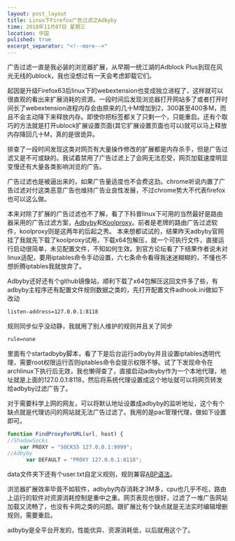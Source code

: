 ```yaml
---
layout: post_layout
title: Linux下Firefox广告过滤之Adbyby
time: 2018年11月07日 星期三
location: 中国
pulished: true
excerpt_separator: "<!--more-->"
---
```




广告过滤一直是我必装的浏览器扩展，从早期一统江湖的Adblock Plus到现在风光无线的ublock，我也没想过有一天会考虑卸载它们。

起因是升级Firefox63后linux下的webextension也变成独立进程了，这样就可以很直观的看出来扩展消耗的资源。一段时间后发现浏览器打开网站多了或者打开时间长了webextension进程内存会由原来的几十M增加到2，300甚至400多M，而且不会主动降下来释放内存。即使你把标签都关了只剩一个，只能重启。还有个取巧的方法就是打开ublock扩展设置页面(其它扩展设置页面也可以)就可以马上释放内存降回几十M，真的是很诡异。

排查了一段时间发现这类对网页有大量操作修改的扩展都是内存杀手，但是广告过滤又是不可或缺的。我试着禁用了广告过滤上了会网无法忍受，网页加载速度明显变慢还有大量各类影响浏览的广告。

广告过滤也是被逼出来的，如果广告量适度也不会费这劲。chrome听说内置了广告过滤对付这类恶意广告也维持广告业良性发展，不过chrome势大不代表firefox也可以这么做。

本来对除了扩展的广告过滤也不了解，看了下科普linux下可用的当然最好是路由器采用的广告过滤方案，[Adbyby](http://www.adbyby.com/index.htm)和[Koolproxy](https://koolproxy.io/)。前者是老牌的路由广告过滤软件，koolproxy则是这两年的后起之秀。
本来想都试试的，结果昨天adbyby官网挂了我就先下载了koolproxy试用，下载x64包解压，就一个可执行文件，直接运行启动很简单，未见配置文件，不知如何生效。到官方论坛看了下结果作者说未对linux适配，要用iptables命令手动设置，六七条命令看得我迷迷糊糊的，不懂也不想折腾iptables我就放弃了。

Adbyby还好还有个github镜像站，顺利下载了x64包解压这回文件多了些，有adbyby主程序还有配置文件规则数据之类的，先打开配置文件adhook.ini做如下改动

```xml
listen-address=127.0.0.1:8118
```

规则同步似乎没动静，我就用了别人维护的规则并且关了同步

<!--more-->
```xml
rule=none
```

里面有个startadbyby脚本，看了下是后台运行adbyby并且设置iptables透明代理，需要root权限运行否则iptables命令会提示权限不够。试了下发现命令在archlinux下执行后无效，我也懒得查了，直接启动adbyby作为一个本地代理，地址就是上面的127.0.0.1:8118，然后将系统代理设置成这个地址就可以将网页转发给adbyby过滤广告了。

对于需要科学上网的网友，可以将默认地址设置成adbyby的监听地址，这个有个缺点就是代理访问的网站就无法广告过滤了。我用的是pac管理代理，做如下设置即可。

```javascript
function FindProxyForURL(url, host) {
//ShadowSocks
    var PROXY = "SOCKS5 127.0.0.1:9999";
//Adbyby
      var DEFAULT = "PROXY 127.0.0.1:8118";

```

data文件夹下还有个user.txt自定义规则，规则兼容[ABP语法](https://adblockplus.org/zh_CN/filters)。

浏览器扩展效率毕竟不如软件，adbyby内存消耗才3M多，cpu也几乎不吃，路由上运行的软件对资源消耗控制是重中之重。网页表现也很好，过滤了一堆广告网站加载又流畅了，也没有卡网之类的问题。跟扩展比有个缺点就是无法实时编辑增删规则，需要重启。

adbyby是全平台开发的，性能优异、资源消耗低，以后就用这个了。
